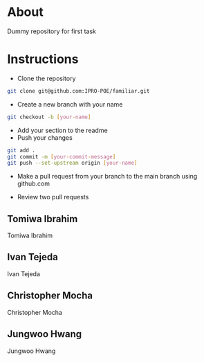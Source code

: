 # About
Dummy repository for first task

# Instructions
- Clone the repository 
```bash
git clone git@github.com:IPRO-POE/familiar.git
```
- Create a new branch with your name
```bash
git checkout -b [your-name]
```
- Add your section to the readme
- Push your changes 
```bash
git add .
git commit -m [your-commit-message]
git push --set-upstream origin [your-name]
```
- Make a pull request from your branch to the main branch using github.com 

- Review two pull requests

## Tomiwa Ibrahim
Tomiwa Ibrahim

## Ivan Tejeda
Ivan Tejeda

## Christopher Mocha
Christopher Mocha

## Jungwoo Hwang
Jungwoo Hwang